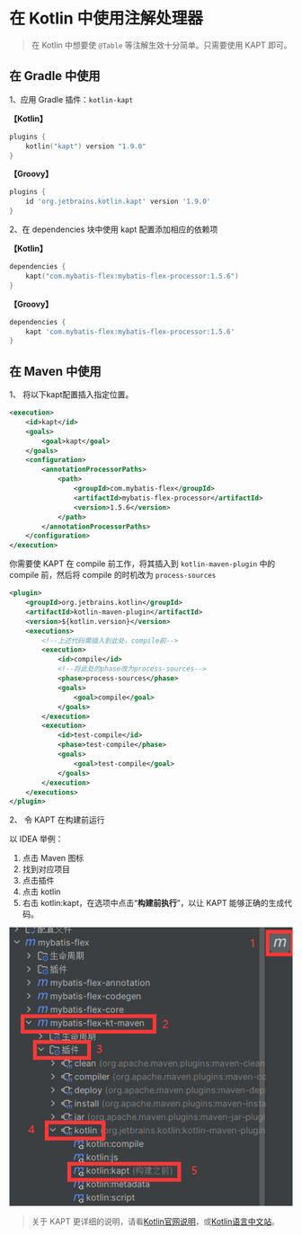 # 在 Kotlin 中使用注解处理器

> 在 Kotlin 中想要使 `@Table` 等注解生效十分简单。只需要使用 KAPT 即可。

## 在 Gradle 中使用

1、应用 Gradle 插件：`kotlin-kapt`

**【Kotlin】**

```kotlin
plugins {
    kotlin("kapt") version "1.9.0"
}
```

**【Groovy】**

```groovy
plugins {
    id 'org.jetbrains.kotlin.kapt' version '1.9.0'
}
```

2、在 dependencies 块中使用 kapt 配置添加相应的依赖项

**【Kotlin】**

```kotlin
dependencies {
    kapt("com.mybatis-flex:mybatis-flex-processor:1.5.6")
}
```

**【Groovy】**

```groovy
dependencies {
    kapt 'com.mybatis-flex:mybatis-flex-processor:1.5.6'
}
```

## 在 Maven 中使用

1、 将以下kapt配置插入指定位置。

```xml
<execution>
    <id>kapt</id>
    <goals>
        <goal>kapt</goal>
    </goals>
    <configuration>
        <annotationProcessorPaths>
            <path>
                <groupId>com.mybatis-flex</groupId>
                <artifactId>mybatis-flex-processor</artifactId>
                <version>1.5.6</version>
            </path>
        </annotationProcessorPaths>
    </configuration>
</execution>
```

你需要使 KAPT 在 compile 前工作，将其插入到 `kotlin-maven-plugin` 中的 compile 前，然后将 compile 的时机改为 `process-sources`

```xml
<plugin>
    <groupId>org.jetbrains.kotlin</groupId>
    <artifactId>kotlin-maven-plugin</artifactId>
    <version>${kotlin.version}</version>
    <executions>
        <!--上述代码需插入到此处，compile前-->
        <execution>
            <id>compile</id>
            <!--将此处的phase改为process-sources-->
            <phase>process-sources</phase>
            <goals>
                <goal>compile</goal>
            </goals>
        </execution>
        <execution>
            <id>test-compile</id>
            <phase>test-compile</phase>
            <goals>
                <goal>test-compile</goal>
            </goals>
        </execution>
    </executions>
</plugin>
```

2、 令 KAPT 在构建前运行

以 IDEA 举例：

1. 点击 Maven 图标
2. 找到对应项目
3. 点击插件
4. 点击 kotlin
5. 右击 kotlin:kapt，在选项中点击“**构建前执行**”，以让 KAPT 能够正确的生成代码。

![](../../assets/images/kapt1.png)

> 关于 KAPT 更详细的说明，请看[Kotlin官网说明](https://book.kotlincn.net/text/kapt.html)，或[Kotlin语言中文站](https://www.kotlincn.net/docs/reference/kapt.html)。
